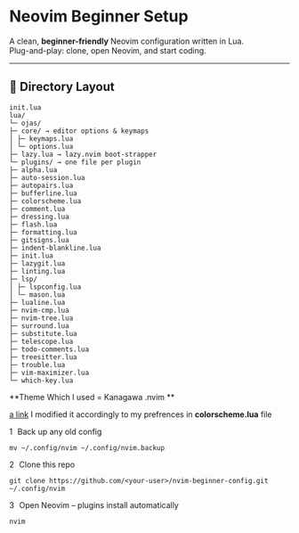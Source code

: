 # Neovim Beginner Setup

A clean, **beginner-friendly** Neovim configuration written in Lua.  
Plug-and-play: clone, open Neovim, and start coding.

---

## 📁 Directory Layout

```
init.lua
lua/
└─ ojas/
├─ core/ → editor options & keymaps
│ ├─ keymaps.lua
│ └─ options.lua
├─ lazy.lua → lazy.nvim boot-strapper
└─ plugins/ → one file per plugin
├─ alpha.lua
├─ auto-session.lua
├─ autopairs.lua
├─ bufferline.lua
├─ colorscheme.lua
├─ comment.lua
├─ dressing.lua
├─ flash.lua
├─ formatting.lua
├─ gitsigns.lua
├─ indent-blankline.lua
├─ init.lua
├─ lazygit.lua
├─ linting.lua
├─ lsp/
│ ├─ lspconfig.lua
│ └─ mason.lua
├─ lualine.lua
├─ nvim-cmp.lua
├─ nvim-tree.lua
├─ surround.lua
├─ substitute.lua
├─ telescope.lua
├─ todo-comments.lua
├─ treesitter.lua
├─ trouble.lua
├─ vim-maximizer.lua
└─ which-key.lua
```

**Theme Which I used = Kanagawa .nvim **

[a link](https://github.com/rebelot/kanagawa.nvim)
I modified it accordingly to my prefrences in **colorscheme.lua** file

1 Back up any old config

```
mv ~/.config/nvim ~/.config/nvim.backup
```

2 Clone this repo

```
git clone https://github.com/<your-user>/nvim-beginner-config.git ~/.config/nvim
```

3 Open Neovim – plugins install automatically

```
nvim

```
